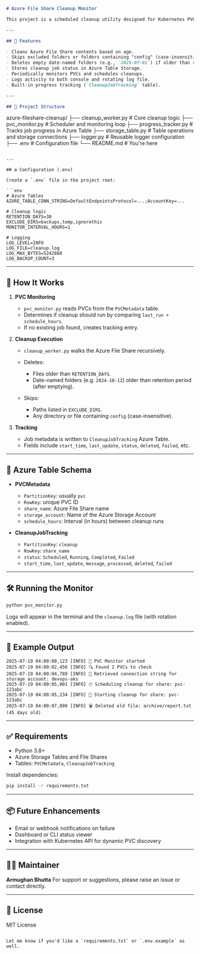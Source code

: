 ```markdown
# Azure File Share Cleanup Monitor

This project is a scheduled cleanup utility designed for Kubernetes PVCs backed by Azure File Shares. It reads PVC metadata from Azure Table Storage, evaluates cleanup eligibility based on schedule intervals, and removes files or folders older than a configured retention period.

---

## 🚀 Features

- Cleans Azure File Share contents based on age.
- Skips excluded folders or folders containing "config" (case-insensitive).
- Deletes empty date-named folders (e.g., `2025-07-01`) if older than retention.
- Stores cleanup job status in Azure Table Storage.
- Periodically monitors PVCs and schedules cleanups.
- Logs activity to both console and rotating log file.
- Built-in progress tracking (`CleanupJobTracking` table).

---

## 📁 Project Structure

```

azure-fileshare-cleanup/
├── cleanup_worker.py         # Core cleanup logic
├── pvc_monitor.py            # Scheduler and monitoring loop
├── progress_tracker.py       # Tracks job progress in Azure Table
├── storage_table.py          # Table operations and storage connections
├── logger.py                 # Reusable logger configuration
├── .env                      # Configuration file
└── README.md                 # You're here

````

---

## ⚙️ Configuration (.env)

Create a `.env` file in the project root:

```env
# Azure Tables
AZURE_TABLE_CONN_STRING=DefaultEndpointsProtocol=...;AccountKey=...

# Cleanup logic
RETENTION_DAYS=30
EXCLUDE_DIRS=backups,temp,ignorethis
MONITOR_INTERVAL_HOURS=1

# Logging
LOG_LEVEL=INFO
LOG_FILE=cleanup.log
LOG_MAX_BYTES=5242880
LOG_BACKUP_COUNT=3
````

---

## 🧪 How It Works

1. **PVC Monitoring**

   * `pvc_monitor.py` reads PVCs from the `PVCMetadata` table.
   * Determines if cleanup should run by comparing `last_run + schedule_hours`.
   * If no existing job found, creates tracking entry.

2. **Cleanup Execution**

   * `cleanup_worker.py` walks the Azure File Share recursively.
   * Deletes:

     * Files older than `RETENTION_DAYS`.
     * Date-named folders (e.g. `2024-10-12`) older than retention period (after emptying).
   * Skips:

     * Paths listed in `EXCLUDE_DIRS`.
     * Any directory or file containing `config` (case-insensitive).

3. **Tracking**

   * Job metadata is written to `CleanupJobTracking` Azure Table.
   * Fields include `start_time`, `last_update`, `status`, `deleted`, `failed`, etc.

---

## 📝 Azure Table Schema

* **PVCMetadata**

  * `PartitionKey`: usually `pvc`
  * `RowKey`: unique PVC ID
  * `share_name`: Azure File Share name
  * `storage_account`: Name of the Azure Storage Account
  * `schedule_hours`: Interval (in hours) between cleanup runs

* **CleanupJobTracking**

  * `PartitionKey`: `cleanup`
  * `RowKey`: `share_name`
  * `status`: `Scheduled`, `Running`, `Completed`, `Failed`
  * `start_time`, `last_update`, `message`, `processed`, `deleted`, `failed`

---

## 🛠️ Running the Monitor

```bash
python pvc_monitor.py
```

Logs will appear in the terminal and the `cleanup.log` file (with rotation enabled).

---

## 🧼 Example Output

```
2025-07-19 04:00:00,123 [INFO] 📡 PVC Monitor started
2025-07-19 04:00:02,456 [INFO] 🔍 Found 2 PVCs to check
2025-07-19 04:00:04,789 [INFO] 🔐 Retrieved connection string for storage account: devops-aks
2025-07-19 04:00:05,001 [INFO] ⏱ Scheduling cleanup for share: pvc-123abc
2025-07-19 04:00:05,234 [INFO] 🧹 Starting cleanup for share: pvc-123abc
2025-07-19 04:00:07,890 [INFO] 🗑 Deleted old file: archive/report.txt (45 days old)
```

---

## ✅ Requirements

* Python 3.8+
* Azure Storage Tables and File Shares
* Tables: `PVCMetadata`, `CleanupJobTracking`

Install dependencies:

```bash
pip install -r requirements.txt
```

---

## 📦 Future Enhancements

* Email or webhook notifications on failure
* Dashboard or CLI status viewer
* Integration with Kubernetes API for dynamic PVC discovery

---

## 👨‍💻 Maintainer

**Armughan Bhutta**
For support or suggestions, please raise an issue or contact directly.

---

## 📜 License

MIT License

```

Let me know if you'd like a `requirements.txt` or `.env.example` as well.
```
